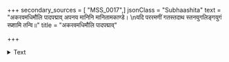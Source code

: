 +++
secondary_sources = [ "MSS_0017",]
jsonClass = "Subhaashita"
text = "अकरवमधिमौलि पादपद्माव् अपनय मानिनि मानितामकाण्डे।  \nयदि पररमणीं गतस्तदाथ स्तनयुगलिङ्गयुगं स्प्र्शामि तन्वि॥"
title = "अकरवमधिमौलि पादपद्माव्"

+++

<details><summary>Text</summary>

अकरवमधिमौलि पादपद्माव् अपनय मानिनि मानितामकाण्डे।  
यदि पररमणीं गतस्तदाथ स्तनयुगलिङ्गयुगं स्प्र्शामि तन्वि॥
</details>
